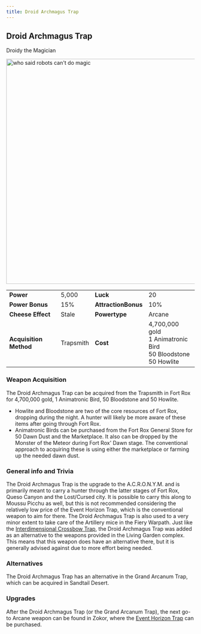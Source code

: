 ```yaml
---
title: Droid Archmagus Trap
---
```


## Droid Archmagus Trap

Droidy the Magician

<img src="/assets/images/weapons/dat.png" alt="who said robots can't do magic" width="600">

|                        |           |                     |                                                                           |
| ---------------------- | --------- | ------------------- | ------------------------------------------------------------------------- |
| **Power**              | 5,000     | **Luck**            | 20                                                                        |
| **Power Bonus**        | 15%       | **AttractionBonus** | 10%                                                                       |
| **Cheese Effect**      | Stale     | **Powertype**       | Arcane                                                                    |
| **Acquisition Method** | Trapsmith | **Cost**            | 4,700,000 gold <br> 1 Animatronic Bird <br> 50 Bloodstone <br> 50 Howlite |

### Weapon Acquisition

The Droid Archmagus Trap can be acquired from the Trapsmith in Fort Rox for 4,700,000 gold, 1 Animatronic Bird, 50 Bloodstone and 50 Howlite.

- Howlite and Bloodstone are two of the core resources of Fort Rox, dropping during the night. A hunter will likely be more aware of these items after going through Fort Rox.
- Animatronic Birds can be purchased from the Fort Rox General Store for 50 Dawn Dust and the Marketplace. It also can be dropped by the Monster of the Meteor during Fort Rox' Dawn stage. The conventional approach to acquiring these is using either the marketplace or farming up the needed dawn dust.

### General info and Trivia

The Droid Archmagus Trap is the upgrade to the A.C.R.O.N.Y.M. and is primarily meant to carry a hunter through the latter stages of Fort Rox, Queso Canyon and the Lost/Cursed city. It is possible to carry this along to Moussu Picchu as well, but this is not recommended considering the relatively low price of the Event Horizon Trap, which is the conventional weapon to aim for there. The Droid Archmagus Trap is also used to a very minor extent to take care of the Artillery mice in the Fiery Warpath.
Just like the [Interdimensional Crossbow Trap](/weapons/shadow/IDCT), the Droid Archmagus Trap was added as an alternative to the weapons provided in the Living Garden complex. This means that this weapon does have an alternative there, but it is generally advised against due to more effort being needed.

### Alternatives

The Droid Archmagus Trap has an alternative in the Grand Arcanum Trap, which can be acquired in Sandtail Desert.

### Upgrades

After the Droid Archmagus Trap (or the Grand Arcanum Trap), the next go-to Arcane weapon can be found in Zokor, where the [Event Horizon Trap](/weapons/arcane/eht) can be purchased.
